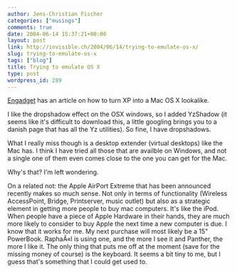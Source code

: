 ```yaml
---
author: Jens-Christian Fischer
categories: ["musings"]
comments: true
date: 2004-06-14 15:37:21+00:00
layout: post
link: http://invisible.ch/2004/06/14/trying-to-emulate-os-x/
slug: trying-to-emulate-os-x
tags: ["blog"]
title: Trying to emulate OS X
type: post
wordpress_id: 289
---
```


[Engadget](http://www.engadget.com/entry/8828351836181248/) has an article on how to turn XP into a Mac OS X lookalike.

I like the dropshadow effect on the OSX windows, so I added YzShadow (it seems like it's difficult to download this, a little googling brings you to a danish page that has all the Yz utilities). So fine, I have dropshadows.

What I really miss though is a desktop extender (virtual desktops) like the Mac has. I think I have tried all those that are availble on Windows, and not a single one of them even comes close to the one you can get for the Mac. 

Why's that? I'm left wondering.

On a related not: the Apple AirPort Extreme that has been announced recently makes so much sense. Not only in terms of functionality (Wireless AccessPoint, Bridge, Printserver, music outlet) but also as a strategic element in getting more people to buy mac computers. It's like the iPod. When people have a piece of Apple Hardware in their hands, they are much more likely to consider to buy Apple the next time a new computer is due. I know that it works for me. My next purchase will most likely be a 15" PowerBook. RaphaÃ«l is using one, and the more I see it and Panther, the more I like it. The only thing that puts me off at the moment (save for the missing money of course) is the keyboard. It seems a bit tiny to me, but I guess that's something that I could get used to.
